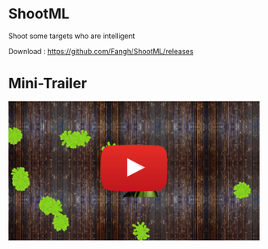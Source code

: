 # ShootML
Shoot some targets who are intelligent

Download : https://github.com/Fangh/ShootML/releases


# Mini-Trailer

[![IMAGE ALT TEXT HERE](https://github.com/Fangh/ShootML/blob/master/cafard%20trailer.png)](https://www.youtube.com/watch?v=PEruuLJseoM)
